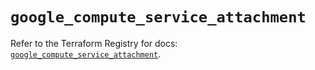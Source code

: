 # `google_compute_service_attachment`

Refer to the Terraform Registry for docs: [`google_compute_service_attachment`](https://registry.terraform.io/providers/hashicorp/google/6.3.0/docs/resources/compute_service_attachment).
